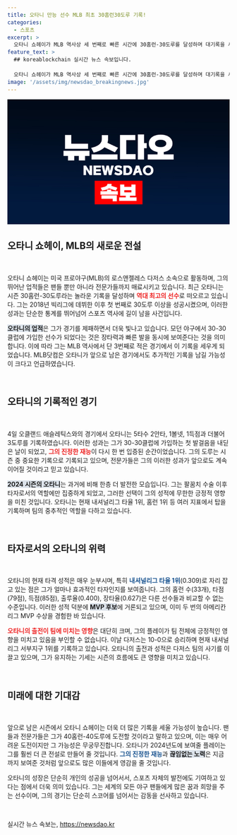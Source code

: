 ```yaml
---
title: 오타니 만능 선수 MLB 최초 30홈런30도루 기록!
categories:
  - 스포츠
excerpt: >
  오타니 쇼헤이가 MLB 역사상 세 번째로 빠른 시간에 30홈런-30도루를 달성하며 대기록을 세웠다! 올 시즌 모든 기록을 독식하고 있는 그는 남은 경기에 40-40 도전까지 가능한 상황, 그의 놀라운 성과를 놓치지 마세요!
feature_text: >
  ## koreablockchain 실시간 뉴스 속보입니다.

  오타니 쇼헤이가 MLB 역사상 세 번째로 빠른 시간에 30홈런-30도루를 달성하며 대기록을 세웠다! 올 시즌 모든 기록을 독식하고 있는 그는 남은 경기에 40-40 도전까지 가능한 상황, 그의 놀라운 성과를 놓치지 마세요!
image: '/assets/img/newsdao_breakingnews.jpg'
---
```


<p><img src="/assets/img/newsdao_breakingnews.jpg" alt="koreablockchain 속보" /></p>

<h2 data-ke-size="size26">오타니 쇼헤이, MLB의 새로운 전설</h2>

<p data-ke-size="size16">&nbsp;</p> 

<p>오타니 쇼헤이는 미국 프로야구(MLB)의 로스앤젤레스 다저스 소속으로 활동하며, 그의 뛰어난 업적들은 팬들 뿐만 아니라 전문가들까지 매료시키고 있습니다. 최근 오타니는 시즌 30홈런-30도루라는 놀라운 기록을 달성하며 <b><span style="color: #ee2323;">역대 최고의 선수</span></b>로 떠오르고 있습니다. 그는 2018년 빅리그에 데뷔한 이후 첫 번째로 30도루 이상을 성공시켰으며, 이러한 성과는 단순한 통계를 뛰어넘어 스포츠 역사에 길이 남을 사건입니다. </p>

<p><b><span style="background-color: #21538527;">오타니의 업적</span></b>은 그가 경기를 제패하면서 더욱 빛나고 있습니다. 모던 야구에서 30-30 클럽에 가입한 선수가 되었다는 것은 장타력과 빠른 발을 동시에 보여준다는 것을 의미합니다. 이에 따라 그는 MLB 역사에서 단 3번째로 적은 경기에서 이 기록을 세우게 되었습니다. MLB닷컴은 오타니가 앞으로 남은 경기에서도 추가적인 기록을 남길 가능성이 크다고 언급하였습니다.</p>

<p data-ke-size="size16">&nbsp;</p> 

<h2 data-ke-size="size26">오타니의 기록적인 경기</h2>

<p data-ke-size="size16">&nbsp;</p>

<p>4일 오클랜드 애슬레틱스와의 경기에서 오타니는 5타수 2안타, 1볼넷, 1득점과 더불어 3도루를 기록하였습니다. 이러한 성과는 그가 30-30클럽에 가입하는 첫 발걸음을 내딛은 날이 되었고, <b><span style="color: #ee2323;">그의 진정한 재능</span></b>이 다시 한 번 입증된 순간이었습니다. 그의 도루는 시즌 중 중요한 기록으로 기록되고 있으며, 전문가들은 그의 이러한 성과가 앞으로도 계속 이어질 것이라고 믿고 있습니다.</p>

<p><b><span style="background-color: #21538527;">2024 시즌의 오타니</span></b>는 과거에 비해 한층 더 발전한 모습입니다. 그는 팔꿈치 수술 이후 타자로서의 역할에만 집중하게 되었고, 그러한 선택이 그의 성적에 무한한 긍정적 영향을 미친 것입니다. 오타니는 현재 내셔널리그 타율 1위, 홈런 1위 등 여러 지표에서 탑을 기록하며 팀의 중추적인 역할을 다하고 있습니다. </p>

<p data-ke-size="size16">&nbsp;</p> 

<h2 data-ke-size="size26">타자로서의 오타니의 위력</h2>

<p data-ke-size="size16">&nbsp;</p> 

<p>오타니의 현재 타격 성적은 매우 눈부시며, 특히 <b><span style="color: #1a5490;">내셔널리그 타율 1위</span></b>(0.309)로 자리 잡고 있는 점은 그가 얼마나 효과적인 타자인지를 보여줍니다. 그의 홈런 수(33개), 타점(79점), 득점(85점), 출루율(0.400), 장타율(0.627)은 다른 선수들과 비교할 수 없는 수준입니다. 이러한 성적 덕분에 <b><span style="background-color: #21538527;">MVP 후보</span></b>에 거론되고 있으며, 이미 두 번의 아메리칸리그 MVP 수상을 경험한 바 있습니다.</p>

<p><b><span style="color: #ee2323;">오타니의 출전이 팀에 미치는 영향</span></b>은 대단히 크며, 그의 플레이가 팀 전체에 긍정적인 영향을 미치고 있음을 부인할 수 없습니다. 이날 다저스는 10-0으로 승리하며 현재 내셔널리그 서부지구 1위를 기록하고 있습니다. 오타니의 출전과 성적은 다저스 팀의 사기를 이끌고 있으며, 그가 유지하는 기세는 시즌의 흐름에도 큰 영향을 미치고 있습니다.</p>

<p data-ke-size="size16">&nbsp;</p> 

<h2 data-ke-size="size26">미래에 대한 기대감</h2>

<p data-ke-size="size16">&nbsp;</p>

<p>앞으로 남은 시즌에서 오타니 쇼헤이는 더욱 더 많은 기록을 세울 가능성이 높습니다. 팬들과 전문가들은 그가 40홈런-40도루에 도전할 것이라고 말하고 있으며, 이는 매우 어려운 도전이지만 그 가능성은 무궁무진합니다. 오타니가 2024년도에 보여줄 플레이는 그를 훨씬 더 큰 전설로 만들어 줄 것입니다. <b><span style="color: #1a5490;">그의 진정한 재능</span></b>과 <b><span style="background-color: #21538527;">끊임없는 노력</span></b>은 지금까지 보여준 것처럼 앞으로도 많은 이들에게 영감을 줄 것입니다.</p>

<p>오타니의 성장은 단순히 개인의 성공을 넘어서서, 스포츠 자체의 발전에도 기여하고 있다는 점에서 더욱 의미 있습니다. 그는 세계의 모든 야구 팬들에게 많은 꿈과 희망을 주는 선수이며, 그의 경기는 단순히 스코어를 넘어서는 감동을 선사하고 있습니다.</p>

<p data-ke-size="size16">&nbsp;</p>
실시간 뉴스 속보는, <a href="https://newsdao.kr" rel="dofollow">https://newsdao.kr</a>


